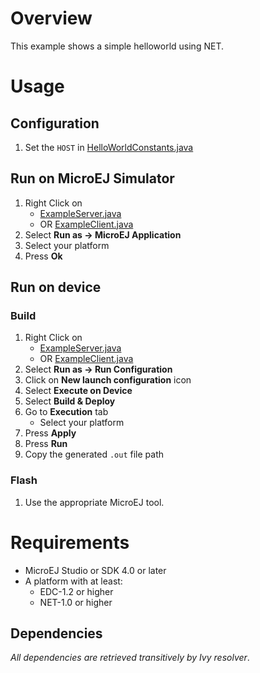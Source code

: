 # Overview
This example shows a simple helloworld using NET.

# Usage
## Configuration
1. Set the `HOST` in [HelloWorldConstants.java](ej.examples.foundation.net.helloworld/src/main/java/ej/examples/foundation/net/helloworld/HelloWorldConstants.java)

## Run on MicroEJ Simulator
1. Right Click on 
	* [ExampleServer.java](ej.examples.foundation.net.helloworld/src/main/java/ej/examples/foundation/net/helloworld/ExampleServer.java)
	* OR [ExampleClient.java](ej.examples.foundation.net.helloworld/src/main/java/ej/examples/foundation/net/helloworld/ExampleClient.java)
1. Select **Run as -> MicroEJ Application**
1. Select your platform 
1. Press **Ok**


## Run on device
### Build
1. Right Click on 
	* [ExampleServer.java](ej.examples.foundation.net.helloworld/src/main/java/ej/examples/foundation/net/helloworld/ExampleServer.java)
	* OR [ExampleClient.java](ej.examples.foundation.net.helloworld/src/main/java/ej/examples/foundation/net/helloworld/ExampleClient.java)
1. Select **Run as -> Run Configuration** 
1. Click on **New launch configuration** icon
1. Select **Execute on Device**
1. Select **Build & Deploy**
1. Go to **Execution** tab
	* Select your platform 
1. Press **Apply**
1. Press **Run**
1. Copy the generated `.out` file path

### Flash
1. Use the appropriate MicroEJ tool.

# Requirements
* MicroEJ Studio or SDK 4.0 or later
* A platform with at least:
	* EDC-1.2 or higher
	* NET-1.0 or higher

## Dependencies
_All dependencies are retrieved transitively by Ivy resolver_.